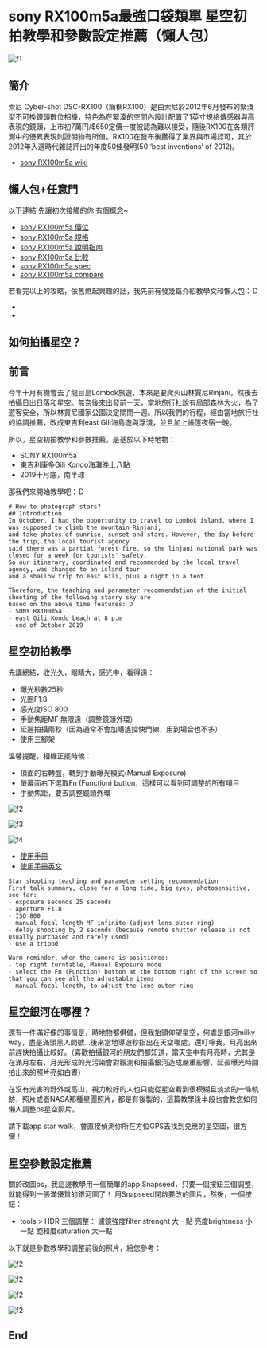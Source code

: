 # sony RX100m5a最強口袋類單 星空初拍教學和參數設定推薦（懶人包）

![f1](https://github.com/HCH1/blog/blob/master/fig/star0.jpg)

## 簡介
索尼 Cyber-shot DSC-RX100（簡稱RX100）是由索尼於2012年6月發布的緊湊型不可換鏡頭數位相機，特色為在緊湊的空間內設計配置了1英寸規格傳感器與高表現的鏡頭，上市初7萬円/$650定價一度被認為難以接受，隨後RX100在各類評測中的優異表現則證明物有所值。RX100在發布後獲得了業界與市場認可，其於2012年入選時代雜誌評出的年度50佳發明(50 ‘best inventions’ of 2012)。
- [sony RX100m5a wiki](https://www.google.com.tw/search?source=hp&ei=JzIkXMrUB42y9QOcxZ6YAg&q=sony+RX100m5a+wiki)

## 懶人包+任意門
以下連結 先讓初次接觸的你 有個概念~
- [sony RX100m5a 價位](https://www.google.com.tw/search?source=hp&ei=JzIkXMrUB42y9QOcxZ6YAg&q=sony+RX100m5a+價位)
- [sony RX100m5a 規格](https://www.google.com.tw/search?source=hp&ei=JzIkXMrUB42y9QOcxZ6YAg&q=sony+RX100m5a+規格)
- [sony RX100m5a 說明指南](https://www.google.com.tw/search?source=hp&ei=JzIkXMrUB42y9QOcxZ6YAg&q=sony+RX100m5a+說明指南)
- [sony RX100m5a 比較](https://www.google.com.tw/search?source=hp&ei=JzIkXMrUB42y9QOcxZ6YAg&q=sony+RX100m5a+比較)
- [sony RX100m5a spec](https://www.google.com.tw/search?source=hp&ei=JzIkXMrUB42y9QOcxZ6YAg&q=sony+RX100m5a+spec)
- [sony RX100m5a compare](https://www.google.com.tw/search?source=hp&ei=JzIkXMrUB42y9QOcxZ6YAg&q=sony+RX100m5a+compare)

若看完以上的攻略，依舊燃起興趣的話，我先前有發幾篇介紹教學文和懶人包：Ｄ
- []()
- []()

## 如何拍攝星空？
## 前言
今年十月有機會去了龍目島Lombok旅遊，本來是要爬火山林賈尼Rinjani，然後去拍攝日出日落和星空。無奈後來出發前一天，當地旅行社說有局部森林大火，為了遊客安全，所以林賈尼國家公園決定關閉一週。所以我們的行程，經由當地旅行社的協調推薦，改成東吉利east Gili海島遊與浮淺，並且加上帳篷夜宿一晚。

所以，星空初拍教學和參數推薦，是基於以下時地物：
- SONY RX100m5a
- 東吉利康多Gili Kondo海灘晚上八點
- 2019十月底，南半球

那我們來開始教學吧：Ｄ
```
# How to photograph stars?
## Introduction
In October, I had the opportunity to travel to Lombok island, where I was supposed to climb the mountain Rinjani, 
and take photos of sunrise, sunset and stars. However, the day before the trip, the local tourist agency 
said there was a partial forest fire, so the linjani national park was closed for a week for tourists' safety. 
So our itinerary, coordinated and recommended by the local travel agency, was changed to an island tour 
and a shallow trip to east Gili, plus a night in a tent.

Therefore, the teaching and parameter recommendation of the initial shooting of the following starry sky are 
based on the above time features: D
- SONY RX100m5a
- east Gili Kondo beach at 8 p.m
- end of October 2019
```
## 星空初拍教學
先講總結，收光久，眼睛大，感光中，看得遠：
- 曝光秒數25秒
- 光圈F1.8
- 感光度ISO 800
- 手動焦距MF 無限遠（調整鏡頭外環）
- 延遲拍攝兩秒（因為通常不會加購遙控快門線，用到場合也不多）
- 使用三腳架

溫馨提醒，相機正擺時候：
- 頂面的右轉盤，轉到手動曝光模式(Manual Exposure)
- 螢幕面右下選取Fn (Function) button，這樣可以看到可調整的所有項目
- 手動焦距，要去調整鏡頭外環

![f2](https://github.com/HCH1/blog/blob/master/fig/star1.png)

![f3](https://github.com/HCH1/blog/blob/master/fig/star2.png)

![f4](https://github.com/HCH1/blog/blob/master/fig/star3.png)

- [使用手冊](https://www.sony.com.tw/electronics/support/res/manuals/4742/56d332b44c7cdb443b8c109ee77d08d0/47427448M.pdf)
- [使用手冊英文](https://www.sony.com.sg/electronics/support/res/manuals/4742/4bde30778e0e222206a35ba1885eb619/47427441M.pdf)
```
Star shooting teaching and parameter setting recommendation
First talk summary, close for a long time, big eyes, photosensitive, see far:
- exposure seconds 25 seconds
- aperture F1.8
- ISO 800
- manual focal length MF infinite (adjust lens outer ring)
- delay shooting by 2 seconds (because remote shutter release is not usually purchased and rarely used)
- use a tripod

Warm reminder, when the camera is positioned:
- top right turntable, Manual Exposure mode
- select the Fn (Function) button at the bottom right of the screen so that you can see all the adjustable items
- manual focal length, to adjust the lens outer ring
```

## 星空銀河在哪裡？
還有一件滿好像的事情是，時地物都俱備，但我抬頭仰望星空，何處是銀河milky way，盡是滿頭黑人問號...後來當地導遊秒指出在天空哪處，還叮嚀我，月亮出來前趕快拍攝比較好。（喜歡拍攝銀河的朋友們都知道，當天空中有月亮時，尤其是在滿月左右，月光形成的光污染會對觀測和拍攝銀河造成嚴重影響，延長曝光時間拍出來的照片亮如白晝）

在沒有光害的野外或高山，視力較好的人也只能從星空看到很模糊且淡淡的一條軌跡，照片或者NASA那種星團照片，都是有後製的，這篇教學後半段也會教您如何懶人調整ps星空照片。

請下載app star walk，會直接偵測你所在方位GPS去找到兑應的星空圖，很方便！

## 星空參數設定推薦

關於改圖ps，我這邊教學用一個簡單的app Snapseed，只要一個按鈕三個調整，就能得到一張滿優質的銀河圖了！
用Snapseed開啟要改的圖片，然後，一個按鈕：
- tools > HDR
三個調整：
濾鏡強度filter strenght 大一點
亮度brightness 小一點
飽和度saturation 大一點

以下就是參數教學和調整前後的照片，給您參考：

![f2](https://github.com/HCH1/blog/blob/master/fig/star4.png)

![f2](https://github.com/HCH1/blog/blob/master/fig/star5.png)

![f2](https://github.com/HCH1/blog/blob/master/fig/star6.png)

![f2](https://github.com/HCH1/blog/blob/master/fig/star7.png)

## End
